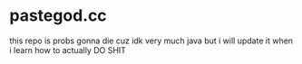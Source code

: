 # pastegod.cc
this repo is probs gonna die cuz idk very much java but i will update it when i learn how to actually DO SHIT
